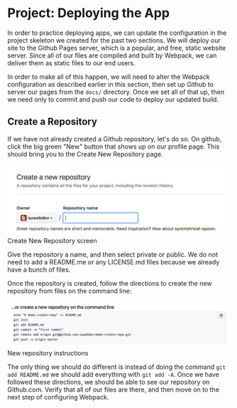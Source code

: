 # Project: Deploying the App

In order to practice deploying apps, we can update the configuration in the project skeleton we created for the past two sections. We will deploy our site to the Github Pages server, which is a popular, and free, static website server. Since all of our files are compiled and built by Webpack, we can deliver them as static files to our end users.

In order to make all of this happen, we will need to alter the Webpack configuration as described earlier in this section, then set up Github to server our pages from the `docs/` directory. Once we set all of that up, then we need only to commit and push our code to deploy our updated build.

## Create a Repository
If we have not already created a Github repository, let's do so. On github, click the big green "New" button that shows up on our profile page. This should bring you to the Create New Repository page.

![Create New Repository screen](/img/project-deployment2-newrepo.png)
<br>Create New Repository screen

Give the repository a name, and then select private or public. We do not need to add a README.me or any LICENSE.md files because we already have a bunch of files.

Once the repository is created, follow the directions to create the new repository from files on the command line:

![New repository instructions](/img/project-deployment3-repoinstructions.png)
<br>New repository instructions

The only thing we should do different is instead of doing the command `git add README.md` we should add everything with `git add -A`. Once we have followed these directions, we should be able to see our repository on Github.com. Verify that all of our files are there, and then move on to the next step of configuring Webpack.











